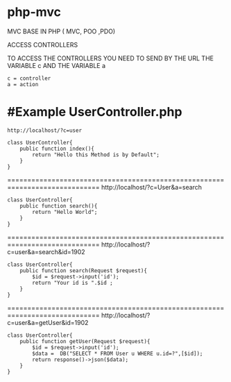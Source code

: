 # php-mvc
MVC BASE IN PHP ( MVC, POO ,PDO)


ACCESS CONTROLLERS

TO ACCESS THE CONTROLLERS YOU NEED TO SEND BY THE URL
THE VARIABLE c AND THE VARIABLE a

    c = controller
    a = action

#Example UserController.php
=============================================================================
    http://localhost/?c=user

    class UserController{
        public function index(){
            return "Hello this Method is by Default";
        }
    }
=============================================================================
     http://localhost/?c=User&a=search

    class UserController{
        public function search(){
            return "Hello World";
        }
    }
=============================================================================
     http://localhost/?c=user&a=search&id=1902

    class UserController{
        public function search(Request $request){
            $id = $request->input('id');
            return "Your id is ".$id ;
        }
    }
=============================================================================
     http://localhost/?c=user&a=getUser&id=1902

    class UserController{
        public function getUser(Request $request){
            $id = $request->input('id');
            $data =  DB("SELECT * FROM User u WHERE u.id=?",[$id]);
            return response()->json($data);
        }
    }
